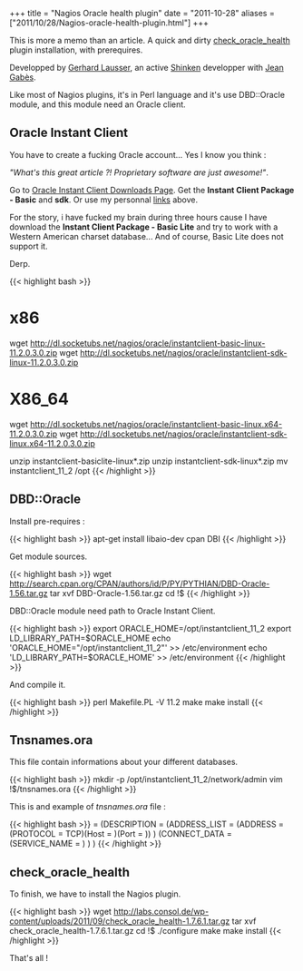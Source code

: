 +++
title = "Nagios Oracle health plugin"
date = "2011-10-28"
aliases = ["2011/10/28/Nagios-oracle-health-plugin.html"]
+++

This is more a memo than an article. A quick and dirty [check_oracle_health][1] plugin installation, with prerequires.

Developped by [Gerhard Lausser][2], an active [Shinken][3] developper with [Jean Gabès][4].

Like most of Nagios plugins, it's in Perl language and it's use DBD::Oracle module, and this module need an Oracle client.

## Oracle Instant Client

You have to create a fucking Oracle account... Yes I know you think :

_"What's this great article ?! Proprietary software are just awesome!"_.

Go to [Oracle Instant Client Downloads Page][5]. Get the __Instant Client Package - Basic__ and __sdk__.
Or use my personnal [links][6] above.

For the story, i have fucked my brain during three hours cause I have download the __Instant Client Package - Basic Lite__ and try to work with a Western American charset database... And of course, Basic Lite does not support it.

Derp.

{{< highlight bash >}}
# x86
wget http://dl.socketubs.net/nagios/oracle/instantclient-basic-linux-11.2.0.3.0.zip
wget http://dl.socketubs.net/nagios/oracle/instantclient-sdk-linux-11.2.0.3.0.zip
# X86_64
wget http://dl.socketubs.net/nagios/oracle/instantclient-basic-linux.x64-11.2.0.3.0.zip
wget http://dl.socketubs.net/nagios/oracle/instantclient-sdk-linux.x64-11.2.0.3.0.zip

unzip instantclient-basiclite-linux*.zip
unzip instantclient-sdk-linux*.zip
mv instantclient_11_2 /opt
{{< /highlight >}}

## DBD::Oracle

Install pre-requires :

{{< highlight bash >}}
apt-get install libaio-dev
cpan DBI
{{< /highlight >}}

Get module sources.

{{< highlight bash >}}
wget http://search.cpan.org/CPAN/authors/id/P/PY/PYTHIAN/DBD-Oracle-1.56.tar.gz
tar xvf DBD-Oracle-1.56.tar.gz
cd !$
{{< /highlight >}}

DBD::Oracle module need path to Oracle Instant Client.

{{< highlight bash >}}
export ORACLE_HOME=/opt/instantclient_11_2
export LD_LIBRARY_PATH=$ORACLE_HOME
echo 'ORACLE_HOME="/opt/instantclient_11_2"' >> /etc/environment
echo 'LD_LIBRARY_PATH=$ORACLE_HOME' >> /etc/environment
{{< /highlight >}}

And compile it.

{{< highlight bash >}}
perl Makefile.PL -V 11.2
make
make install
{{< /highlight >}}

## Tnsnames.ora

This file contain informations about your different databases.

{{< highlight bash >}}
mkdir -p /opt/instantclient_11_2/network/admin
vim !$/tnsnames.ora
{{< /highlight >}}

This is and example of _tnsnames.ora_ file :

{{< highlight bash >}}
<addressname> =
 (DESCRIPTION =
   (ADDRESS_LIST =
     (ADDRESS = (PROTOCOL = TCP)(Host = <hostname>)(Port = <port>))
   )
 (CONNECT_DATA =
   (SERVICE_NAME = <sid>)
 )
)
{{< /highlight >}}

## check_oracle_health

To finish, we have to install the Nagios plugin.

{{< highlight bash >}}
wget http://labs.consol.de/wp-content/uploads/2011/09/check_oracle_health-1.7.6.1.tar.gz
tar xvf check_oracle_health-1.7.6.1.tar.gz
cd !$
./configure
make
make install
{{< /highlight >}}

That's all !

[1]: http://labs.consol.de/nagios/check_oracle_health
[2]: https://github.com/lausser
[3]: http://www.shinken-monitoring.org/
[4]: https://github.com/naparuba
[5]: http://www.oracle.com/technetwork/database/features/instant-client/index-097480.html
[6]: http://dl.socketubs.net/nagios/oracle/

